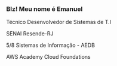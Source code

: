 ### Blz! Meu nome é Emanuel

Técnico Desenvolvedor de Sistemas de T.I

SENAI Resende-RJ

5/8 Sistemas de Informação - AEDB

AWS Academy Cloud Foundations
